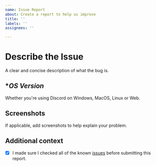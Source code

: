 ```yaml
---
name: Issue Report
about: Create a report to help us improve
title: ''
labels: ''
assignees: ''

---
```


# **Describe the Issue**
A clear and concise description of what the bug is.

## **OS Version*
Whether you're using Discord on Windows, MacOS, Linux or Web.

## **Screenshots**
If applicable, add screenshots to help explain your problem.

## **Additional context**
- [x] I made sure I checked all of the known [issues](https://github.com/LuckFire/RevampedUserArea#issues) before submitting this report.
